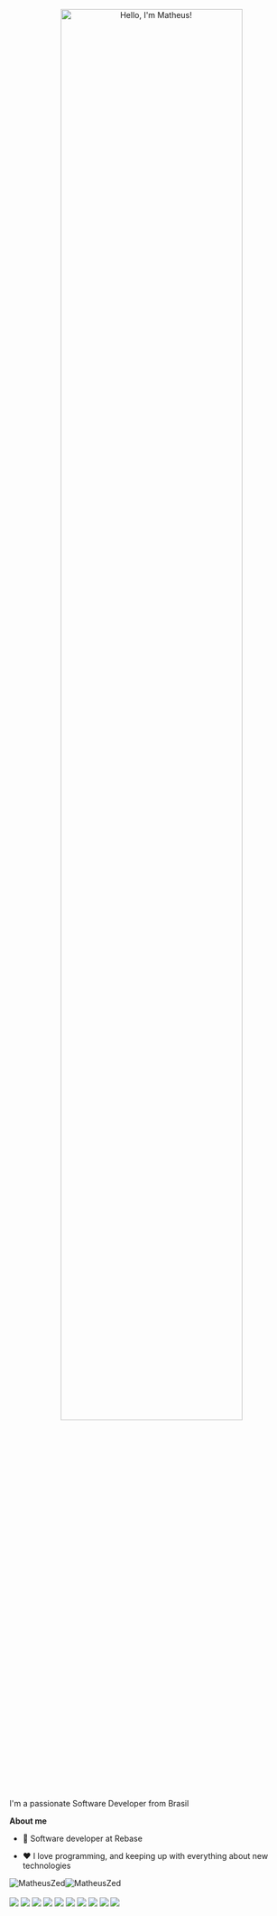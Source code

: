 <p align="center">
  <img width="80%" alt="Hello, I'm Matheus!" src="./assets/gh-readme-header.png" />
</p>

<br />

I'm a passionate Software Developer from Brasil

**About me**

- 💼 Software developer at Rebase

- ❤️ I love programming, and keeping up with everything about new technologies

<div align="center" style="display: flex">
  <img alt="MatheusZed" src="https://github-readme-streak-stats.herokuapp.com?user=MatheusZed&theme=dark&date_format=M%20j%5B%2C%20Y%5D" />

  <img alt=MatheusZed src="https://github-readme-stats.vercel.app/api?username=MatheusZed&theme=dark&show_icons=true&title_color=d1830f&border_radius=3" />
</div>

<br />

<div>
  <img src="https://img.shields.io/badge/Ruby-CC342D?style=for-the-badge&logo=ruby&logoColor=white" />
  <img src="https://img.shields.io/badge/react-%2320232a.svg?style=for-the-badge&logo=react&logoColor=%2361DAFB" />
  <img src="https://img.shields.io/badge/tailwindcss-%2338B2AC.svg?style=for-the-badge&logo=tailwind-css&logoColor=white" />
  <img src="https://img.shields.io/badge/Bootstrap-563D7C?style=for-the-badge&logo=bootstrap&logoColor=white" />
  <img src="https://img.shields.io/badge/HTML5-E34F26?style=for-the-badge&logo=html5&logoColor=white" />
  <img src="https://img.shields.io/badge/CSS3-1572B6?style=for-the-badge&logo=css3&logoColor=white" />
  <img src="https://img.shields.io/badge/JavaScript-323330?style=for-the-badge&logo=javascript&logoColor=F7DF1E" />
  <img src="https://img.shields.io/badge/Vue.js-35495E?style=for-the-badge&logo=vue.js&logoColor=4FC08D" />
  <img src="https://img.shields.io/badge/PostgreSQL-316192?style=for-the-badge&logo=postgresql&logoColor=white" />
  <img src="https://img.shields.io/badge/Ubuntu-E95420?style=for-the-badge&logo=ubuntu&logoColor=white" />
</div
